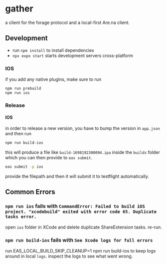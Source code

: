 # gather

a client for the forage protocol and a local-first Are.na client.

## Development

- run `npm install` to install dependencies
- `npx expo start` starts development servers cross-platform

### IOS

if you add any native plugins, make sure to run

```
npm run prebuild
npm run ios
```

### Release

#### IOS

in order to release a new version, you have to bump the version in `app.json` and then run

```bash
npm run build-ios
```

this will produce a file like `build-1698192300094.ipa` inside the `builds` folder which you can then provide to `eas submit`.

```bash
eas submit -p ios
```

provide the filepath and then it will submit it to testflight automatically.

## Common Errors

### `npm run ios` fails with `CommandError: Failed to build iOS project. "xcodebuild" exited with error code 65. Duplicate tasks error.`

open `ios` folder in XCode and delete duplicate ShareExtension tasks. re-run.

### `npm run build-ios` fails with `See Xcode logs for full errors`

run EAS_LOCAL_BUILD_SKIP_CLEANUP=1 npm run build-ios to keep logs around in local `logs`. inspect the logs to see what went wrong.
